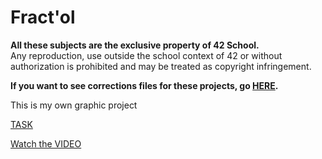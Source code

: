 # Fract'ol

__All these subjects are the exclusive property of 42 School.__<br />
Any reproduction, use outside the school context of 42 or without authorization is prohibited and may be treated as copyright infringement.

__If you want to see corrections files for these projects, go [HERE](https://github.com/Binary-Hackers/42_Corrections).__

This is my own graphic project

[TASK](https://github.com/BenjaminSouchet/42_Subjects/blob/master/00_Projects/03_Graphic/fract_ol.pdf)

[Watch the VIDEO](https://youtu.be/AWmR25NQVuQ)
